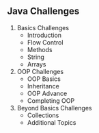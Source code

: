 Java Challenges
-
1. Basics Challenges
   - Introduction
   - Flow Control
   - Methods
   - String
   - Arrays
2. OOP Challenges
   - OOP Basics
   - Inheritance
   - OOP Advance
   - Completing OOP
3. Beyond Basics Challenges
   - Collections
   - Additional Topics